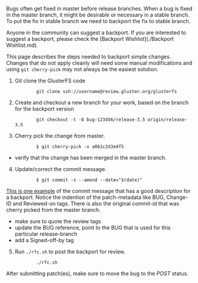 Bugs often get fixed in master before release branches. When a bug is
fixed in the master branch, it might be desirable or necessary in a
stable branch. To put the fix in stable branch we need to backport the
fix to stable branch.

Anyone in the community can suggest a backport. If you are interested to
suggest a backport, please check the [Backport
Wishlist](./Backport Wishlist.md).

This page describes the steps needed to backport simple changes. Changes
that do not apply cleanly will need some manual modifications and using
`git cherry-pick` may not always be the easiest solution.

1.  Git clone the GlusterFS code

                git clone ssh://username@review.gluster.org/glusterfs

2.  Create and checkout a new branch for your work, based on the branch
    for the backport version
    
                git checkout -t -b bug-123456/release-3.5 origin/release-3.5

3.  Cherry pick the change from master.

                $ git cherry-pick -x a0b1c2d3e4f5
 -   verify that the change has been merged in the master branch.

4.  Update/correct the commit message.

                $ git commit -s --amend --date="$(date)"
 [This is one example](https://github.com/gluster/glusterfs/commit/40407afb529f6e5fa2f79e9778c2f527122d75eb) of the commit message that has a good description for a backport. Notice the indention of the patch-metadata like BUG, Change-ID and Reviewed-on tags. There is also the original commit-id that was cherry picked from the master branch.  
 -   make sure to quote the review tags  
 -   update the BUG reference, point to the BUG that is used for this
    particular release-branch  
 -   add a Signed-off-by tag  

5.  Run `./rfc.sh` to post the backport for review.

                ./rfc.sh
 After submitting patch(es), make sure to move the bug to the *POST*
status.
